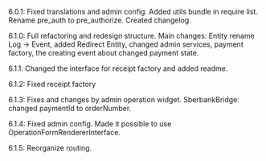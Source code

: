 6.0.1: Fixed translations and admin config. Added utils bundle in require list. Rename pre_auth to pre_authorize. Created changelog.

6.1.0: Full refactoring and redesign structure. Main changes: Entity rename Log -> Event, added Redirect Entity, changed admin services, payment factory, the creating event about changed payment state.

6.1.1: Changed the interface for receipt factory and added readme.

6.1.2: Fixed receipt factory

6.1.3: Fixes and changes by admin operation widget. SberbankBridge: changed paymentId to orderNumber.

6.1.4: Fixed admin config. Made it possible to use OperationFormRendererInterface.

6.1.5: Reorganize routing.
